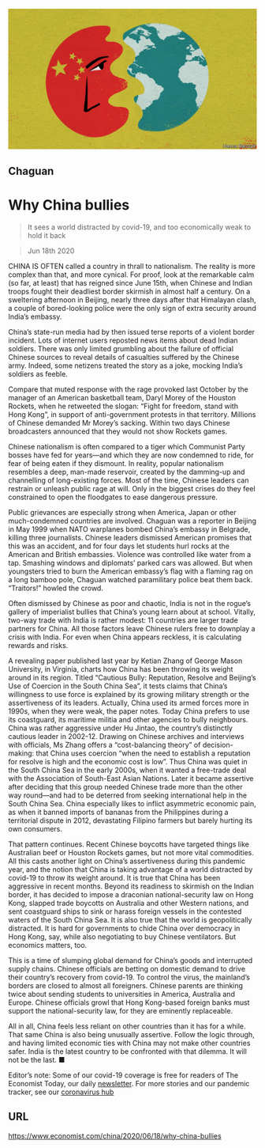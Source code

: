 ![](./images/20200620_CND000.jpg)

## Chaguan

# Why China bullies

> It sees a world distracted by covid-19, and too economically weak to hold it back

> Jun 18th 2020

CHINA IS OFTEN called a country in thrall to nationalism. The reality is more complex than that, and more cynical. For proof, look at the remarkable calm (so far, at least) that has reigned since June 15th, when Chinese and Indian troops fought their deadliest border skirmish in almost half a century. On a sweltering afternoon in Beijing, nearly three days after that Himalayan clash, a couple of bored-looking police were the only sign of extra security around India’s embassy.

China’s state-run media had by then issued terse reports of a violent border incident. Lots of internet users reposted news items about dead Indian soldiers. There was only limited grumbling about the failure of official Chinese sources to reveal details of casualties suffered by the Chinese army. Indeed, some netizens treated the story as a joke, mocking India’s soldiers as feeble.

Compare that muted response with the rage provoked last October by the manager of an American basketball team, Daryl Morey of the Houston Rockets, when he retweeted the slogan: “Fight for freedom, stand with Hong Kong”, in support of anti-government protests in that territory. Millions of Chinese demanded Mr Morey’s sacking. Within two days Chinese broadcasters announced that they would not show Rockets games.

Chinese nationalism is often compared to a tiger which Communist Party bosses have fed for years—and which they are now condemned to ride, for fear of being eaten if they dismount. In reality, popular nationalism resembles a deep, man-made reservoir, created by the damming-up and channelling of long-existing forces. Most of the time, Chinese leaders can restrain or unleash public rage at will. Only in the biggest crises do they feel constrained to open the floodgates to ease dangerous pressure.

Public grievances are especially strong when America, Japan or other much-condemned countries are involved. Chaguan was a reporter in Beijing in May 1999 when NATO warplanes bombed China’s embassy in Belgrade, killing three journalists. Chinese leaders dismissed American promises that this was an accident, and for four days let students hurl rocks at the American and British embassies. Violence was controlled like water from a tap. Smashing windows and diplomats’ parked cars was allowed. But when youngsters tried to burn the American embassy’s flag with a flaming rag on a long bamboo pole, Chaguan watched paramilitary police beat them back. “Traitors!” howled the crowd.

Often dismissed by Chinese as poor and chaotic, India is not in the rogue’s gallery of imperialist bullies that China’s young learn about at school. Vitally, two-way trade with India is rather modest: 11 countries are larger trade partners for China. All those factors leave Chinese rulers free to downplay a crisis with India. For even when China appears reckless, it is calculating rewards and risks.

A revealing paper published last year by Ketian Zhang of George Mason University, in Virginia, charts how China has been throwing its weight around in its region. Titled “Cautious Bully: Reputation, Resolve and Beijing’s Use of Coercion in the South China Sea”, it tests claims that China’s willingness to use force is explained by its growing military strength or the assertiveness of its leaders. Actually, China used its armed forces more in 1990s, when they were weak, the paper notes. Today China prefers to use its coastguard, its maritime militia and other agencies to bully neighbours. China was rather aggressive under Hu Jintao, the country’s distinctly cautious leader in 2002-12. Drawing on Chinese archives and interviews with officials, Ms Zhang offers a “cost-balancing theory” of decision-making: that China uses coercion “when the need to establish a reputation for resolve is high and the economic cost is low”. Thus China was quiet in the South China Sea in the early 2000s, when it wanted a free-trade deal with the Association of South-East Asian Nations. Later it became assertive after deciding that this group needed Chinese trade more than the other way round—and had to be deterred from seeking international help in the South China Sea. China especially likes to inflict asymmetric economic pain, as when it banned imports of bananas from the Philippines during a territorial dispute in 2012, devastating Filipino farmers but barely hurting its own consumers.

That pattern continues. Recent Chinese boycotts have targeted things like Australian beef or Houston Rockets games, but not more vital commodities. All this casts another light on China’s assertiveness during this pandemic year, and the notion that China is taking advantage of a world distracted by covid-19 to throw its weight around. It is true that China has been aggressive in recent months. Beyond its readiness to skirmish on the Indian border, it has decided to impose a draconian national-security law on Hong Kong, slapped trade boycotts on Australia and other Western nations, and sent coastguard ships to sink or harass foreign vessels in the contested waters of the South China Sea. It is also true that the world is geopolitically distracted. It is hard for governments to chide China over democracy in Hong Kong, say, while also negotiating to buy Chinese ventilators. But economics matters, too.

This is a time of slumping global demand for China’s goods and interrupted supply chains. Chinese officials are betting on domestic demand to drive their country’s recovery from covid-19. To control the virus, the mainland’s borders are closed to almost all foreigners. Chinese parents are thinking twice about sending students to universities in America, Australia and Europe. Chinese officials growl that Hong Kong-based foreign banks must support the national-security law, for they are eminently replaceable.

All in all, China feels less reliant on other countries than it has for a while. That same China is also being unusually assertive. Follow the logic through, and having limited economic ties with China may not make other countries safer. India is the latest country to be confronted with that dilemma. It will not be the last. ■

Editor’s note: Some of our covid-19 coverage is free for readers of The Economist Today, our daily [newsletter](https://www.economist.com/https://my.economist.com/user#newsletter). For more stories and our pandemic tracker, see our [coronavirus hub](https://www.economist.com//news/2020/03/11/the-economists-coverage-of-the-coronavirus)

## URL

https://www.economist.com/china/2020/06/18/why-china-bullies

